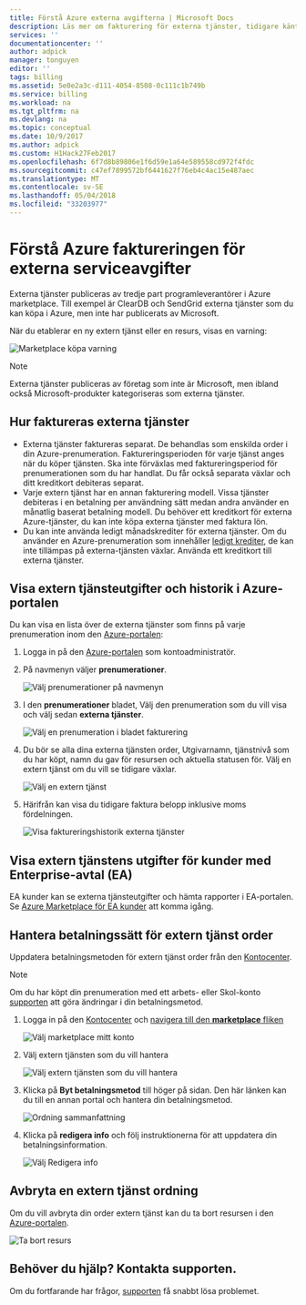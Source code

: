 ```yaml
---
title: Förstå Azure externa avgifterna | Microsoft Docs
description: Läs mer om fakturering för externa tjänster, tidigare känt som Marketplace, avgifter i Azure.
services: ''
documentationcenter: ''
author: adpick
manager: tonguyen
editor: ''
tags: billing
ms.assetid: 5e0e2a3c-d111-4054-8508-0c111c1b749b
ms.service: billing
ms.workload: na
ms.tgt_pltfrm: na
ms.devlang: na
ms.topic: conceptual
ms.date: 10/9/2017
ms.author: adpick
ms.custom: H1Hack27Feb2017
ms.openlocfilehash: 6f7d8b89806e1f6d59e1a64e589558cd972f4fdc
ms.sourcegitcommit: c47ef7899572bf6441627f76eb4c4ac15e487aec
ms.translationtype: MT
ms.contentlocale: sv-SE
ms.lasthandoff: 05/04/2018
ms.locfileid: "33203977"
---
```

# <a name="understand-your-azure-billing-for-external-service-charges"></a>Förstå Azure faktureringen för externa serviceavgifter
Externa tjänster publiceras av tredje part programleverantörer i Azure marketplace. Till exempel är ClearDB och SendGrid externa tjänster som du kan köpa i Azure, men inte har publicerats av Microsoft.

När du etablerar en ny extern tjänst eller en resurs, visas en varning:

![Marketplace köpa varning](./media/billing-understand-your-azure-marketplace-charges/marketplace-warning.PNG)

> [!NOTE]
> Externa tjänster publiceras av företag som inte är Microsoft, men ibland också Microsoft-produkter kategoriseras som externa tjänster.
> 
> 

## <a name="how-external-services-are-billed"></a>Hur faktureras externa tjänster
- Externa tjänster faktureras separat. De behandlas som enskilda order i din Azure-prenumeration. Faktureringsperioden för varje tjänst anges när du köper tjänsten. Ska inte förväxlas med faktureringsperiod för prenumerationen som du har handlat. Du får också separata växlar och ditt kreditkort debiteras separat.
- Varje extern tjänst har en annan fakturering modell. Vissa tjänster debiteras i en betalning per användning sätt medan andra använder en månatlig baserat betalning modell. Du behöver ett kreditkort för externa Azure-tjänster, du kan inte köpa externa tjänster med faktura lön.
- Du kan inte använda ledigt månadskrediter för externa tjänster. Om du använder en Azure-prenumeration som innehåller [ledigt krediter](https://azure.microsoft.com/pricing/spending-limits/), de kan inte tillämpas på externa-tjänsten växlar. Använda ett kreditkort till externa tjänster.

## <a name="view-external-service-spending-and-history-in-the-azure-portal"></a>Visa extern tjänsteutgifter och historik i Azure-portalen
Du kan visa en lista över de externa tjänster som finns på varje prenumeration inom den [Azure-portalen](https://portal.azure.com/): 

1. Logga in på den [Azure-portalen](https://portal.azure.com/) som kontoadministratör.
2. På navmenyn väljer **prenumerationer**.
   
    ![Välj prenumerationer på navmenyn](./media/billing-understand-your-azure-marketplace-charges/sub-button.png) 
3. I den **prenumerationer** bladet, Välj den prenumeration som du vill visa och välj sedan **externa tjänster**.
   
    ![Välj en prenumeration i bladet fakturering](./media/billing-understand-your-azure-marketplace-charges/select-sub-external-services.png)
4. Du bör se alla dina externa tjänsten order, Utgivarnamn, tjänstnivå som du har köpt, namn du gav för resursen och aktuella statusen för. Välj en extern tjänst om du vill se tidigare växlar.
   
    ![Välj en extern tjänst](./media/billing-understand-your-azure-marketplace-charges/external-service-blade2.png)
5. Härifrån kan visa du tidigare faktura belopp inklusive moms fördelningen.
   
    ![Visa faktureringshistorik externa tjänster](./media/billing-understand-your-azure-marketplace-charges/billing-overview-blade.png)

## <a name="view-external-service-spending-for-enterprise-agreement-ea-customers"></a>Visa extern tjänstens utgifter för kunder med Enterprise-avtal (EA)
EA kunder kan se externa tjänsteutgifter och hämta rapporter i EA-portalen. Se [Azure Marketplace för EA kunder](https://ea.azure.com/helpdocs/azureMarketplace) att komma igång.

## <a name="manage-payment-methods-for-external-service-orders"></a>Hantera betalningssätt för extern tjänst order
Uppdatera betalningsmetoden för extern tjänst order från den [Kontocenter](https://account.windowsazure.com/).

> [!NOTE]
> Om du har köpt din prenumeration med ett arbets- eller Skol-konto [supporten](https://portal.azure.com/?#blade/Microsoft_Azure_Support/HelpAndSupportBlade) att göra ändringar i din betalningsmetod.
> 
> 

1. Logga in på den [Kontocenter](https://account.windowsazure.com/) och [navigera till den **marketplace** fliken](https://account.windowsazure.com/Store)
   
    ![Välj marketplace mitt konto](./media/billing-understand-your-azure-marketplace-charges/select-marketplace.png)
2. Välj extern tjänsten som du vill hantera
   
    ![Välj extern tjänsten som du vill hantera](./media/billing-understand-your-azure-marketplace-charges/select-ext-service.png)
3. Klicka på **Byt betalningsmetod** till höger på sidan. Den här länken kan du till en annan portal och hantera din betalningsmetod.
   
    ![Ordning sammanfattning](./media/billing-understand-your-azure-marketplace-charges/change-payment.PNG)
4. Klicka på **redigera info** och följ instruktionerna för att uppdatera din betalningsinformation.
   
    ![Välj Redigera info](./media/billing-understand-your-azure-marketplace-charges/edit-info.png)

## <a name="cancel-an-external-service-order"></a>Avbryta en extern tjänst ordning
Om du vill avbryta din order extern tjänst kan du ta bort resursen i den [Azure-portalen](https://portal.azure.com).

![Ta bort resurs](./media/billing-understand-your-azure-marketplace-charges/deleteMarketplaceOrder.PNG)

## <a name="need-help-contact-support"></a>Behöver du hjälp? Kontakta supporten.
Om du fortfarande har frågor, [supporten](https://portal.azure.com/?#blade/Microsoft_Azure_Support/HelpAndSupportBlade) få snabbt lösa problemet.

